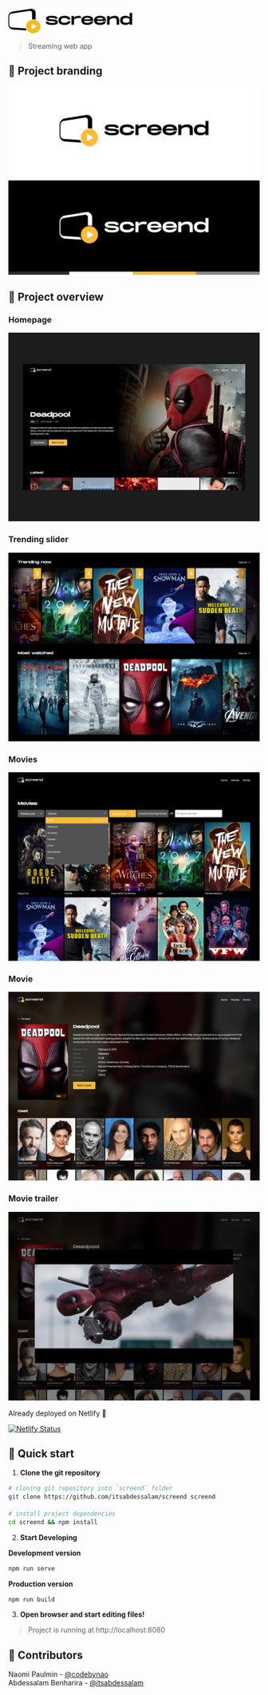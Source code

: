 <a href="https://screend.playgrnd.dev/"><img src="./src/assets/images/screend-black-full.png" width="250" alt="screend"></a>
> Streaming web app

## 🎨 Project branding

![Screend homepage](./src/assets/images/overview/screend-branding.jpg)

## 👀 Project overview

### Homepage

![Screend homepage](./src/assets/images/overview/screend-homepage.jpg)

### Trending slider

![Screend trending slider](./src/assets/images/overview/screend-trending-slider.jpg)

### Movies

![Screend movies](./src/assets/images/overview/screend-movies.jpg)

### Movie

![Screend movie](./src/assets/images/overview/screend-movie.jpg)

### Movie trailer

![Screend movie trailer](./src/assets/images/overview/screend-movie-trailer.jpg)

Already deployed on Netlify 🎉

[![Netlify Status](https://api.netlify.com/api/v1/badges/a9249554-2064-4986-a520-549e8949c49e/deploy-status)](https://screend.playgrnd.dev)


## 🚀 Quick start

1.  **Clone the git repository**

```bash
# cloning git repository into `screend` folder
git clone https://github.com/itsabdessalam/screend screend

# install project dependencies
cd screend && npm install
```

2.  **Start Developing**

**Development version**

```bash
npm run serve
```

**Production version**

```bash
npm run build
```

3.  **Open browser and start editing files!**

> Project is running at http://localhost:8080

## 👥 Contributors

Naomi Paulmin - [@codebynao](https://github.com/codebynao)  
Abdessalam Benharira - [@itsabdessalam](https://github.com/itsabdessalam)
